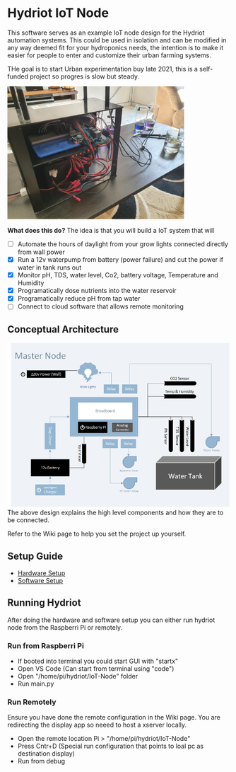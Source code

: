 # Hydriot IoT Node
This software serves as an example IoT node design for the Hydriot automation systems. This could be used in isolation and can be modified in any way deemed fit for your hydroponics needs, the intention is to make it easier for people to enter and customize their urban farming systems.

THe goal is to start Urban experimentation buy late 2021, this is a self-funded project so progres is slow but steady.

<img src="https://raw.githubusercontent.com/Hydriot/IoT-Node/main/resources/hydroponics_project.jpg" width="400" alt="Hydriot IoT Node Project"> <br/>

**What does this do?**
The idea is that you will build a IoT system that will
- [ ] Automate the hours of daylight from your grow lights connected directly from wall power
- [x] Run a 12v waterpump from battery (power failure) and cut the power if water in tank runs out
- [x] Monitor pH, TDS, water level, Co2, battery voltage, Temperature and Humidity
- [x] Programatically dose nutrients into the water reservoir
- [x] Programatically reduce pH from tap water
- [ ] Connect to cloud software that allows remote monitoring 

## Conceptual Architecture

<img src="https://raw.githubusercontent.com/Hydriot/IoT-Node/main/resources/Master%20Node.jpg" width="600" alt="Hydriot IoT Node Conseptual Architecture"> <br/>
The above design explains the high level components and how they are to be connected.

Refer to the Wiki page to help you set the project up yourself.


## Setup Guide
* [Hardware Setup](https://github.com/Hydriot/IoT-Node/wiki/Hardware-Setup)
* [Software Setup](https://github.com/Hydriot/IoT-Node/wiki/Software-Setup)

## Running Hydriot
After doing the hardware and software setup you can either run hydriot node from the Raspberri Pi or remotely.

### Run from Raspberri Pi
* If booted into terminal you could start GUI with "startx"
* Open VS Code (Can start from terminal using "code")
* Open "/home/pi/hydriot/IoT-Node" folder
* Run main.py

### Run Remotely
Ensure you have done the remote configuration in the Wiki page. You are redirecting the display app so neeed to host a xserver locally.
* Open the remote location Pi > "/home/pi/hydriot/IoT-Node"
* Press Cntr+D (Special run configuration that points to loal pc as destination display)
* Run from debug


